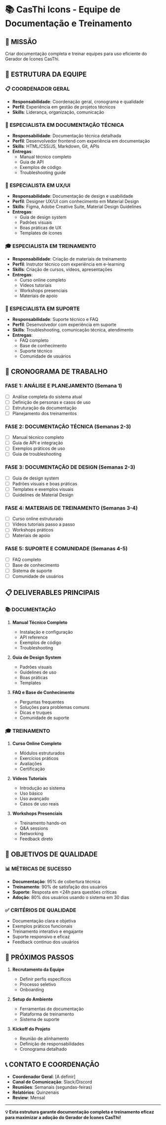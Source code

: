 # 📚 CasThi Icons - Equipe de Documentação e Treinamento

## 🎯 MISSÃO
Criar documentação completa e treinar equipes para uso eficiente do Gerador de Ícones CasThi.

## 👥 ESTRUTURA DA EQUIPE

### 📋 **COORDENADOR GERAL**
- **Responsabilidade**: Coordenação geral, cronograma e qualidade
- **Perfil**: Experiência em gestão de projetos técnicos
- **Skills**: Liderança, organização, comunicação

### 📖 **ESPECIALISTA EM DOCUMENTAÇÃO TÉCNICA**
- **Responsabilidade**: Documentação técnica detalhada
- **Perfil**: Desenvolvedor frontend com experiência em documentação
- **Skills**: HTML/CSS/JS, Markdown, Git, APIs
- **Entregas**:
  - Manual técnico completo
  - Guia de API
  - Exemplos de código
  - Troubleshooting guide

### 🎨 **ESPECIALISTA EM UX/UI**
- **Responsabilidade**: Documentação de design e usabilidade
- **Perfil**: Designer UX/UI com conhecimento em Material Design
- **Skills**: Figma, Adobe Creative Suite, Material Design Guidelines
- **Entregas**:
  - Guia de design system
  - Padrões visuais
  - Boas práticas de UX
  - Templates de ícones

### 🎓 **ESPECIALISTA EM TREINAMENTO**
- **Responsabilidade**: Criação de materiais de treinamento
- **Perfil**: Instrutor técnico com experiência em e-learning
- **Skills**: Criação de cursos, vídeos, apresentações
- **Entregas**:
  - Curso online completo
  - Vídeos tutoriais
  - Workshops presenciais
  - Materiais de apoio

### 🔧 **ESPECIALISTA EM SUPORTE**
- **Responsabilidade**: Suporte técnico e FAQ
- **Perfil**: Desenvolvedor com experiência em suporte
- **Skills**: Troubleshooting, comunicação técnica, atendimento
- **Entregas**:
  - FAQ completo
  - Base de conhecimento
  - Suporte técnico
  - Comunidade de usuários

## 📅 CRONOGRAMA DE TRABALHO

### **FASE 1: ANÁLISE E PLANEJAMENTO (Semana 1)**
- [ ] Análise completa do sistema atual
- [ ] Definição de personas e casos de uso
- [ ] Estruturação da documentação
- [ ] Planejamento dos treinamentos

### **FASE 2: DOCUMENTAÇÃO TÉCNICA (Semanas 2-3)**
- [ ] Manual técnico completo
- [ ] Guia de API e integração
- [ ] Exemplos práticos de uso
- [ ] Guia de troubleshooting

### **FASE 3: DOCUMENTAÇÃO DE DESIGN (Semanas 2-3)**
- [ ] Guia de design system
- [ ] Padrões visuais e boas práticas
- [ ] Templates e exemplos visuais
- [ ] Guidelines de Material Design

### **FASE 4: MATERIAIS DE TREINAMENTO (Semanas 3-4)**
- [ ] Curso online estruturado
- [ ] Vídeos tutoriais passo a passo
- [ ] Workshops práticos
- [ ] Materiais de apoio

### **FASE 5: SUPORTE E COMUNIDADE (Semanas 4-5)**
- [ ] FAQ completo
- [ ] Base de conhecimento
- [ ] Sistema de suporte
- [ ] Comunidade de usuários

## 📋 DELIVERABLES PRINCIPAIS

### **📚 DOCUMENTAÇÃO**
1. **Manual Técnico Completo**
   - Instalação e configuração
   - API reference
   - Exemplos de código
   - Troubleshooting

2. **Guia de Design System**
   - Padrões visuais
   - Guidelines de uso
   - Boas práticas
   - Templates

3. **FAQ e Base de Conhecimento**
   - Perguntas frequentes
   - Soluções para problemas comuns
   - Dicas e truques
   - Comunidade de suporte

### **🎓 TREINAMENTO**
1. **Curso Online Completo**
   - Módulos estruturados
   - Exercícios práticos
   - Avaliações
   - Certificação

2. **Vídeos Tutoriais**
   - Introdução ao sistema
   - Uso básico
   - Uso avançado
   - Casos de uso reais

3. **Workshops Presenciais**
   - Treinamento hands-on
   - Q&A sessions
   - Networking
   - Feedback direto

## 🎯 OBJETIVOS DE QUALIDADE

### **📊 MÉTRICAS DE SUCESSO**
- **Documentação**: 95% de cobertura técnica
- **Treinamento**: 90% de satisfação dos usuários
- **Suporte**: Resposta em <24h para questões críticas
- **Adoção**: 80% dos usuários usando o sistema em 30 dias

### **✅ CRITÉRIOS DE QUALIDADE**
- Documentação clara e objetiva
- Exemplos práticos funcionais
- Treinamento interativo e engajante
- Suporte responsivo e eficaz
- Feedback contínuo dos usuários

## 🚀 PRÓXIMOS PASSOS

1. **Recrutamento da Equipe**
   - Definir perfis específicos
   - Processo seletivo
   - Onboarding

2. **Setup do Ambiente**
   - Ferramentas de documentação
   - Plataforma de treinamento
   - Sistema de suporte

3. **Kickoff do Projeto**
   - Reunião de alinhamento
   - Definição de responsabilidades
   - Cronograma detalhado

## 📞 CONTATO E COORDENAÇÃO

- **Coordenador Geral**: [A definir]
- **Canal de Comunicação**: Slack/Discord
- **Reuniões**: Semanais (segundas-feiras)
- **Relatórios**: Quinzenais
- **Review**: Mensal

---

**💡 Esta estrutura garante documentação completa e treinamento eficaz para maximizar a adoção do Gerador de Ícones CasThi!**
